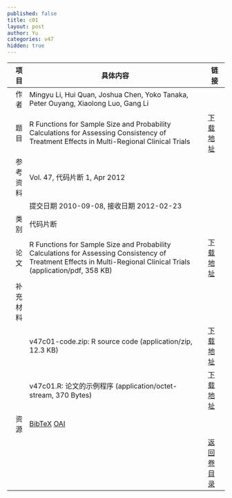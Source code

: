 ```yaml
---
published: false
title: c01
layout: post
author: Yu
categories: v47
hidden: true
---
```


| 项目 | 具体内容 | 链接 |
|---:|---|---|
| 作者 | Mingyu Li, Hui Quan, Joshua Chen, Yoko Tanaka, Peter Ouyang, Xiaolong Luo, Gang Li| |
| 题目 |R Functions for Sample Size and Probability Calculations for Assessing Consistency of Treatment Effects in Multi-Regional Clinical Trials | [下载地址](http://www.jstatsoft.org/v47/c01/paper) |
| 参考资料 |Vol. 47, 代码片断 1, Apr 2012 | |
| | 提交日期 2010-09-08, 接收日期 2012-02-23| | 
| 类别 | 代码片断| |
| 论文 | R Functions for Sample Size and Probability Calculations for Assessing Consistency of Treatment Effects in Multi-Regional Clinical Trials  (application/pdf, 358 KB)| [下载地址](http://www.jstatsoft.org/v47/c01/paper) |
| 补充材料 | | |
| |v47c01-code.zip: R source code  (application/zip, 12.3 KB)|  [下载地址](http://www.jstatsoft.org/v47/c01/supp/1) |
| |v47c01.R:        论文的示例程序  (application/octet-stream, 370 Bytes)|  [下载地址](http://www.jstatsoft.org/v47/c01/supp/2) |
| 资源 | [BibTeX](http://www.jstatsoft.org/v47/c01/bibtex) [OAI](http://www.jstatsoft.org/oai?verb=GetRecord&identifier=oai.jstatsoft/v47/c01&prefix=oai_dc)| |
| |  | [返回卷目录]({{site.baseurl}}/volume/v47.html) |